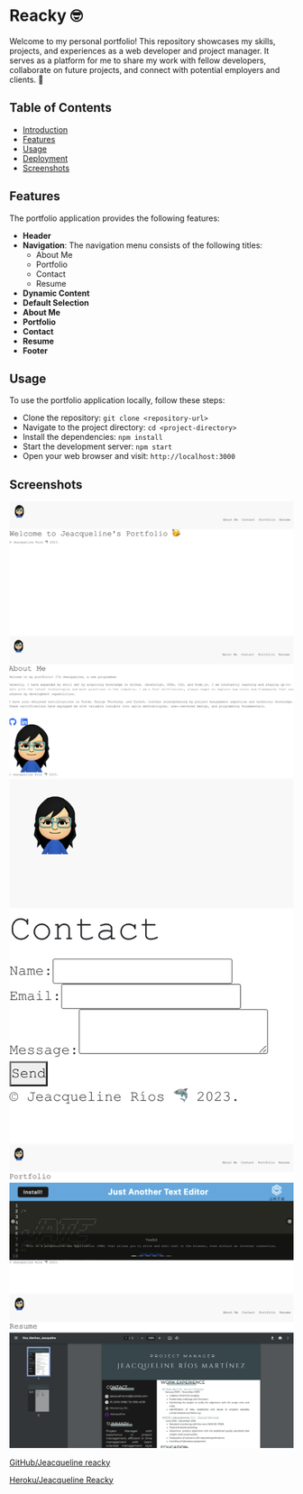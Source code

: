 # Reacky 🤓

Welcome to my personal portfolio! This repository showcases my skills, projects, and experiences as a web developer and project manager. It serves as a platform for me to share my work with fellow developers, collaborate on future projects, and connect with potential employers and clients. 📝

## Table of Contents
- [Introduction](#introduction)
- [Features](#features)
- [Usage](#usage)
- [Deployment](#deployment)
- [Screenshots](#screenshots)

## Features
The portfolio application provides the following features:

- **Header**
- **Navigation**: The navigation menu consists of the following titles:
  - About Me
  - Portfolio
  - Contact
  - Resume
- **Dynamic Content**
- **Default Selection**
- **About Me**
- **Portfolio**
- **Contact**
- **Resume**
- **Footer**
## Usage
To use the portfolio application locally, follow these steps:

- Clone the repository: `git clone <repository-url>`
- Navigate to the project directory: `cd <project-directory>`
- Install the dependencies: `npm install`
- Start the development server: `npm start`
- Open your web browser and visit: `http://localhost:3000`

## Screenshots

![Reference image.](./src/assets/images/welcome.png)
![Reference image.](./src/assets/images/aboutme.png)
![Reference image.](./src/assets/images/contact.png)
![Reference image.](./src/assets/images/porfolio.png)
![Reference image.](./src/assets/images/resume.png)

[GitHub/Jeacqueline reacky](https://github.com/Jeacqueline/reacky)

[Heroku/Jeacqueline Reacky]()
